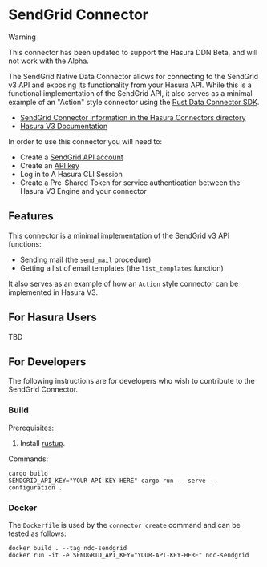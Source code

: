 # SendGrid Connector

> [!WARNING]
> This connector has been updated to support the Hasura DDN Beta, and will not work with the Alpha.

The SendGrid Native Data Connector allows for connecting to the SendGrid v3 API and exposing its functionality from your Hasura API.
While this is a functional implementation of the SendGrid API, it also serves as a minimal example of an "Action" style connector using the [Rust Data Connector SDK](https://github.com/hasura/ndc-hub#rusk-sdk).

* [SendGrid Connector information in the Hasura Connectors directory](https://hasura.io/connectors/sendgrid)
* [Hasura V3 Documentation](https://hasura.io/docs/3.0)

In order to use this connector you will need to:

* Create a [SendGrid API account](https://signup.sendgrid.com/)
* Create an [API key](https://app.sendgrid.com/settings/api_keys)
* Log in to A Hasura CLI Session
* Create a Pre-Shared Token for service authentication between the Hasura V3 Engine and your connector

## Features

This connector is a minimal implementation of the SendGrid v3 API functions:

* Sending mail (the `send_mail` procedure)
* Getting a list of email templates (the `list_templates` function)

It also serves as an example of how an `Action` style connector can be implemented in Hasura V3.

## For Hasura Users
TBD

## For Developers

The following instructions are for developers who wish to contribute to the SendGrid Connector.

### Build

Prerequisites:

1. Install [rustup](https://www.rust-lang.org/tools/install).

Commands:

```
cargo build
SENDGRID_API_KEY="YOUR-API-KEY-HERE" cargo run -- serve --configuration .
```

### Docker

The `Dockerfile` is used by the `connector create` command and can be tested as follows:

```
docker build . --tag ndc-sendgrid
docker run -it -e SENDGRID_API_KEY="YOUR-API-KEY-HERE" ndc-sendgrid
```
